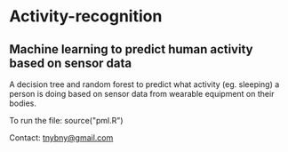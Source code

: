 # Activity-recognition
## Machine learning to predict human activity based on sensor data

A decision tree and random forest to predict what activity (eg. sleeping) a person is doing
based on sensor data from wearable equipment on their bodies.

To run the file: source("pml.R")

Contact: tnybny@gmail.com
